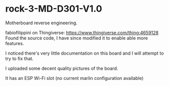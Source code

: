 # rock-3-MD-D301-V1.0
Motherboard reverse engineering. 

fabiofilippini on Thingiverse: https://www.thingiverse.com/thing:4659128 Found the source code,
I have since modified it to enable able more features. 



I noticed there's very little documentation on this board and I will attempt to try to fix that. 


I uploaded some decent quality pictures of the board.

It has an ESP Wi-Fi slot (no current marlin configuration available)
